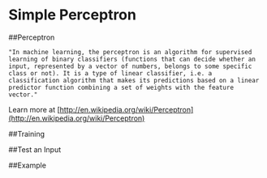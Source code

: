 Simple Perceptron
==========

##Perceptron

```
"In machine learning, the perceptron is an algorithm for supervised learning of binary classifiers (functions that can decide whether an input, represented by a vector of numbers, belongs to some specific class or not). It is a type of linear classifier, i.e. a classification algorithm that makes its predictions based on a linear predictor function combining a set of weights with the feature vector."
```
Learn more at [http://en.wikipedia.org/wiki/Perceptron](http://en.wikipedia.org/wiki/Perceptron)

##Training


##Test an Input


##Example